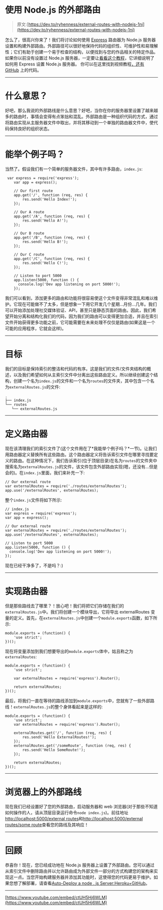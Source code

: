 # 使用 Node.js 的外部路由

> 原文:[https://dev.to/ryhenness/external-routes-with-nodejs-1ni](https://dev.to/ryhenness/external-routes-with-nodejs-1ni)

怎么了，很高兴你来了！我们将讨论如何使用 [Express](https://expressjs.com/) 路由器为 Node.js 服务器设置和构建外部路由。外部路径可以很好地保持代码的组织性、可维护性和易理解性；它们有助于创建一个易于检查的结构，以便找到与您的作品相关的特定作品。如果你以前没有设置过 Node.js 服务器，一定要让[看看这个教程](https://dev.to/ryhenness/nodejs--express-server-setup-6ch)，它详细说明了如何用 Express 设置 Node.js 服务器。
你可以在这里找到视频教程[，还有](https://www.youtube.com/watch?v=ctUH5Hj6WLM&t=11s) [GitHub](https://github.com/henness17/SweetCode/tree/master/002-Node-External-Routes) 上的代码。

* * *

# [](#what-do-you-mean)什么意思？

好吧，那么我说的外部路线是什么意思？好吧，当你在你的服务器里设置了越来越多的路由时，事情会变得有点笨拙和混乱。外部路由是一种组织代码的方式，通过将路由实现从主服务器文件中取出，并将其移动到一个单独的路由器文件中，使代码保持良好的组织状态。

* * *

# [](#can-i-get-an-example)能举个例子吗？

当然了。假设我们有一个简单的服务器文件，其中有许多路由，`index.js`:

```
 var express = require('express');
    var app = express();

    // Our first route
    app.get('/', function (req, res) {
        res.send('Hello Index!');
    });

    // Our A route
    app.get('/A', function (req, res) {
        res.send('Hello A!');
    });

    // Our B route
    app.get('/B', function (req, res) {
        res.send('Hello B!');
    });

    // Our C route
    app.get('/C', function (req, res) {
        res.send('Hello C!');
    });

    // Listen to port 5000
    app.listen(5000, function () {
      console.log('Dev app listening on port 5000!');
    }); 
```

我们可以看到，添加更多的路由和功能将很容易使这个文件变得非常混乱和难以维护。它现在可能做不了太多，但是想象一下用它开发几个星期...月份...几年。我们可以开始添加处理社交媒体验证、API，甚至只是静态页面的路由。因此，我们希望开始分离和结构化我们的代码，因为我们的路由可以变得更加合适，并且在索引文件开始获得更多功能之前，它可能需要在未来处理不仅仅是路由(如果这是一个可能的应用程序，它就会这样)。

* * *

# [](#the-goal)目标

我们的目标是保持索引的整洁和代码的有序。这是我们的文件/文件夹结构的概述，以及我们希望如何从主索引文件中分离出这些路由定义。所以继续创建这个结构，创建一个名为`index.js`的文件和一个名为`routes`的文件夹，其中包含一个名为`externalRoutes.js`的文件:

```
.
├── index.js              
└── routes             
   └── externalRoutes.js 
```

* * *

# [](#defining-the-router)定义路由器

现在该清理我们的索引文件了(这个文件用在了*我能举个例子吗？*一节)。让我们用路由器定义替换所有这些路由。这个路由器定义将告诉索引文件在哪里寻找要定义的路由。在这种情况下，我们告诉索引(位于顶层目录)在名为`routes`的文件夹中搜索名为`externalRoutes.js`的文件，该文件包含外部路由实现(嗯，还没有...但是会的)。在`index.js`里面，我们来补充一下:

```
// Our external route
var externalRoutes = require('./routes/externalRoutes');
app.use('/externalRoutes', externalRoutes); 
```

整个`index.js`文件将如下所示:

```
// index.js
var express = require('express');
var app = express();

// Our external route
var externalRoutes = require('./routes/externalRoutes');
app.use('/externalRoutes', externalRoutes);

// Listen to port 5000
app.listen(5000, function () {
  console.log('Dev app listening on port 5000!');
}); 
```

现在已经干净多了，不是吗？:)

* * *

# [](#implementing-the-router)实现路由器

但是那些路线去了哪里？！放心吧！我们将把它们存储在我们的`externalRoutes.js`中。我们将创建一个模块导出，它将导出 externalRoutes 变量的定义。首先，在`externalRoutes.js`中创建一个`module.exports`函数，如下所示:

```
module.exports = (function() {
    'use strict';
})(); 
```

现在将变量添加到我们想要导出的`module.exports`体中，姑且称之为`externalRoutes`:

```
module.exports = (function() {
    'use strict';

    var externalRoutes = require('express').Router();

    return externalRoutes;
})(); 
```

最后，将我们一直在等待的路线添加到`module.exports`中，您就有了一些外部路线！`externalRoutes.js`的整个身体看起来是这样的:

```
module.exports = (function() {
    'use strict';
    var externalRoutes = require('express').Router();

    externalRoutes.get('/', function (req, res) {
        res.send('Hello ExternalRoutes!');
    });
    externalRoutes.get('/someRoute', function (req, res) {
        res.send('Hello SomeRoute!');
    });

    return externalRoutes;
})(); 
```

* * *

# [](#external-routes-on-the-browser)浏览器上的外部路线

现在我们已经设置好了您的外部路由，启动服务器和 web 浏览器(对于那些不知道如何操作的人，请从顶层目录运行命令`node index.js`)。前往地址[http://localhost:5000/external routes](http://localhost:5000/externalRoutes)和[http://localhost:5000/external routes/some route](http://localhost:5000/externalRoutes/someRoute)查看您的路线及其响应！

* * *

# [](#review)回顾

恭喜你！现在，您已经成功地在 Node.js 服务器上设置了外部路由。您可以通过从索引文件中删除路由并以允许路由成为外部文件一部分的方式构建您的架构来实现这一点。当您开始构建服务器并添加其功能时，这使得您的代码更易于维护。如果您想了解部署，请查看[Auto-Deploy a node . js Server:Heroku+GitHub](https://dev.to/ryhenness/auto-deploy-a-nodejs-server-heroku--github-em)。

* * *

[https://www.youtube.com/embed/ctUH5Hj6WLM](https://www.youtube.com/embed/ctUH5Hj6WLM)
